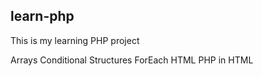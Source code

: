 ## learn-php
This is my learning PHP project

Arrays
Conditional Structures
ForEach
HTML
PHP in HTML
